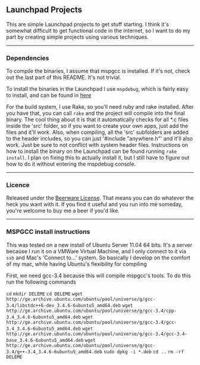 ## Launchpad Projects

This are simple Launchpad projects to get stuff starting. I think it's somewhat difficult to get functional code in the internet, so I want to do my part by creating simple projects using various techniques.

----

### Dependencies

To compile the binaries, I assume that mspgcc is installed. If it's not, check out the last part of this README. It's not trivial.

To install the binaries in the Launchpad I use `mspdebug`, which is fairly easy to install, and can be found in [here](http://mspdebug.sourceforge.net/)

For the build system, I use Rake, so you'll need ruby and rake installed. After you have that, you can call `rake` and the project will compile into the final binary. The cool thing about it is that it automatically checks for all *.c files inside the 'src' folder, so if you want to create your own apps, just add the files and it'll work. Also, when compiling, all the 'src' subfolders are added to the header includes, so you can just '#include "anywhere.h"' and it'll also work. Just be sure to not conflict with system header files. Instructions on how to install the binary on the Launchpad can be found running `rake install`. I plan on fixing this to actually install it, but I still have to figure out how to do it without entering the mspdebug console.

----

### Licence

Released under the [Beerware License](http://en.wikipedia.org/wiki/Beerware). That means you can
do whatever the heck you want with it. If you find it useful and you run into me someday, you're
welcome to buy me a beer if you'd like.

----

### MSPGCC install instructions

This was tested on a new install of Ubuntu Server 11.04 64 bits. It's a server because I run it on a VMWare Virtual Machine, and I only connect to it via `ssh` and Mac's 'Connect to...' system. So basically I develop on the comfort of my mac, while having Ubuntu's flexibility for compiling

First, we need gcc-3.4 because this will compile mspgcc's tools. To do this run the following commands

`cd`
`mkdir DELEME`
`cd DELEME`
`wget http://ge.archive.ubuntu.com/ubuntu/pool/universe/g/gcc-3.4/libstdc++6-dev_3.4.6-6ubuntu5_amd64.deb`
`wget http://ge.archive.ubuntu.com/ubuntu/pool/universe/g/gcc-3.4/cpp-3.4_3.4.6-6ubuntu5_amd64.deb`
`wget http://ge.archive.ubuntu.com/ubuntu/pool/universe/g/gcc-3.4/gcc-3.4_3.4.6-6ubuntu5_amd64.deb`
`wget http://ge.archive.ubuntu.com/ubuntu/pool/universe/g/gcc-3.4/gcc-3.4-base_3.4.6-6ubuntu5_amd64.deb`
`wget http://ge.archive.ubuntu.com/ubuntu/pool/universe/g/gcc-3.4/g++-3.4_3.4.6-6ubuntu5_amd64.deb`
`sudo dpkg -i *.deb`
`cd ..`
`rm -rf DELEME`